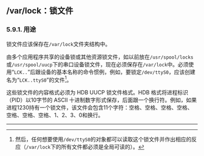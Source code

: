 ## /var/lock：锁文件

### 5.9.1. 用途

锁文件应该保存在`/var/lock`文件夹结构中。

由多个应用程序共享的设备锁或其他资源锁文件，如以前放在`/usr/spool/locks`或`/usr/spool/uucp`下的串口设备锁文件，现在必须保存在`/var/lock`中。必须使用“`LCK..`”后跟设备的基本名称的命令惯例，例如，要锁定`/dev/ttyS0`，应该创建名为“`LCK..ttyS0`”的文件[^5]。

这些锁文件的内容格式必须为 HDB UUCP 锁文件格式。HDB 格式将进程标识（PID）以10字节的 ASCII 十进制数字形式保存，后面跟一个换行符。例如，如果进程1230持有一个锁文件，该文件会包含11个字符：空格、空格、空格、空格、空格、空格、空格、1、2、3、0和换行。

---
[^5]: 然后，任何想要使用`/dev/ttyS0`的对象都可以读取这个锁文件并作出相应的反应（`/var/lock`下的所有文件都必须是全局可读的）。


